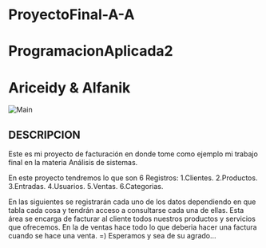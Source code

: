 # ProyectoFinal-A-A
# ProgramacionAplicada2
# Ariceidy & Alfanik
![Main](https://user-images.githubusercontent.com/50775714/62442314-92700a80-b725-11e9-9f7e-878adbea7d01.png)
## DESCRIPCION 
Este es mi proyecto de facturación en donde tome como ejemplo mi trabajo final en la materia Análisis de sistemas.

En este proyecto tendremos lo que son 6 Registros:
1.Clientes.
2.Productos.
3.Entradas.
4.Usuarios.
5.Ventas.
6.Categorias.

En las siguientes se registrarán cada uno de los datos dependiendo en que tabla cada cosa y tendrán acceso a consultarse cada una de ellas.
Esta área se encarga de facturar al cliente todos nuestros productos y servicios que ofrecemos.
En la de ventas hace todo lo que deberia hacer una factura cuando se hace una venta.
=)
Esperamos y sea de su agrado...
